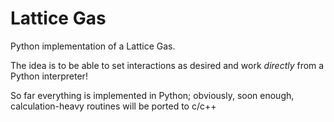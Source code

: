 Lattice Gas
===========

Python implementation of a Lattice Gas.

The idea is to be able to set interactions as desired and work
*directly* from a Python interpreter!

So far everything is implemented in Python; obviously, soon enough,
calculation-heavy routines will be ported to c/c++
